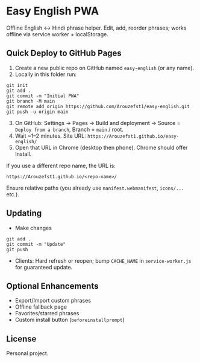 # Easy English PWA

Offline English ↔ Hindi phrase helper. Edit, add, reorder phrases; works offline via service worker + localStorage.

## Quick Deploy to GitHub Pages

1. Create a new public repo on GitHub named `easy-english` (or any name).
2. Locally in this folder run:
```
git init
git add .
git commit -m "Initial PWA"
git branch -M main
git remote add origin https://github.com/Arouzefst1/easy-english.git
git push -u origin main
```
3. On GitHub: Settings → Pages → Build and deployment → Source = `Deploy from a branch`, Branch = `main` / root.
4. Wait ~1–2 minutes. Site URL: `https://Arouzefst1.github.io/easy-english/`
5. Open that URL in Chrome (desktop then phone). Chrome should offer Install.

If you use a different repo name, the URL is:
```
https://Arouzefst1.github.io/<repo-name>/
```
Ensure relative paths (you already use `manifest.webmanifest`, `icons/...` etc.).

## Updating
- Make changes
```
git add .
git commit -m "Update"
git push
```
- Clients: Hard refresh or reopen; bump `CACHE_NAME` in `service-worker.js` for guaranteed update.

## Optional Enhancements
- Export/Import custom phrases
- Offline fallback page
- Favorites/starred phrases
- Custom install button (`beforeinstallprompt`)

## License
Personal project.
